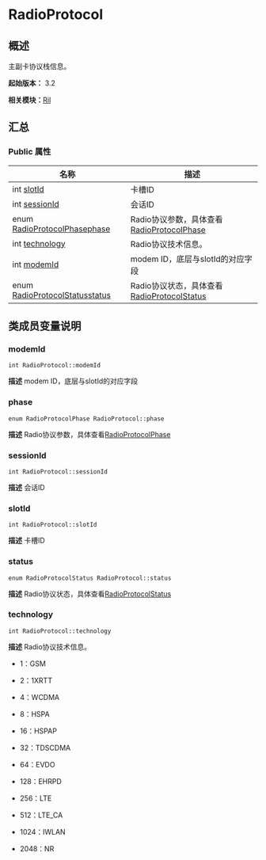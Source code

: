 # RadioProtocol


## 概述

主副卡协议栈信息。

**起始版本：** 3.2

**相关模块：**[Ril](_ril_v10.md)


## 汇总


### Public 属性

| 名称 | 描述 | 
| -------- | -------- |
| int [slotId](#slotid) | 卡槽ID  | 
| int [sessionId](#sessionid) | 会话ID  | 
| enum [RadioProtocolPhase](_ril_v10.md#radioprotocolphase)[phase](#phase) | Radio协议参数，具体查看[RadioProtocolPhase](_ril_v10.md#radioprotocolphase) | 
| int [technology](#technology) | Radio协议技术信息。 | 
| int [modemId](#modemid) | modem ID，底层与slotId的对应字段  | 
| enum [RadioProtocolStatus](_ril_v10.md#radioprotocolstatus)[status](#status) | Radio协议状态，具体查看[RadioProtocolStatus](_ril_v10.md#radioprotocolstatus) | 


## 类成员变量说明


### modemId

```
int RadioProtocol::modemId
```
**描述**
modem ID，底层与slotId的对应字段


### phase

```
enum RadioProtocolPhase RadioProtocol::phase
```
**描述**
Radio协议参数，具体查看[RadioProtocolPhase](_ril_v10.md#radioprotocolphase)


### sessionId

```
int RadioProtocol::sessionId
```
**描述**
会话ID


### slotId

```
int RadioProtocol::slotId
```
**描述**
卡槽ID


### status

```
enum RadioProtocolStatus RadioProtocol::status
```
**描述**
Radio协议状态，具体查看[RadioProtocolStatus](_ril_v10.md#radioprotocolstatus)


### technology

```
int RadioProtocol::technology
```
**描述**
Radio协议技术信息。

- 1：GSM

- 2：1XRTT

- 4：WCDMA

- 8：HSPA

- 16：HSPAP

- 32：TDSCDMA

- 64：EVDO

- 128：EHRPD

- 256：LTE

- 512：LTE_CA

- 1024：IWLAN

- 2048：NR 
